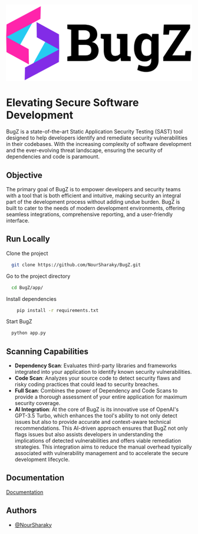 
![Logo](https://github.com/NourSharaky/BugZ/blob/811c441a7afec84da8ddbbd2b1a6407d15fda51d/app/static/images/logo.png)


# Elevating Secure Software Development

BugZ is a state-of-the-art Static Application Security Testing (SAST) tool designed to help developers identify and remediate security vulnerabilities in their codebases. With the increasing complexity of software development and the ever-evolving threat landscape, ensuring the security of dependencies and code is paramount. 



## Objective
The primary goal of BugZ is to empower developers and security teams with a tool that is both efficient and intuitive, making security an integral part of the development process without adding undue burden. BugZ is built to cater to the needs of modern development environments, offering seamless integrations, comprehensive reporting, and a user-friendly interface.

## Run Locally

Clone the project

```bash
  git clone https://github.com/NourSharaky/BugZ.git
```

Go to the project directory

```bash
  cd BugZ/app/
```

Install dependencies

```bash
    pip install -r requirements.txt
```

Start BugZ

```bash
  python app.py
```


## Scanning Capabilities

- **Dependency Scan**: Evaluates third-party libraries and frameworks integrated into your application to identify known security vulnerabilities.
- **Code Scan**: Analyzes your source code to detect security flaws and risky coding practices that could lead to security breaches.
- **Full Scan**: Combines the power of Dependency and Code Scans to provide a thorough assessment of your entire application for maximum security coverage.
- **AI Integration**: At the core of BugZ is its innovative use of OpenAI's GPT-3.5 Turbo, which enhances the tool's ability to not only detect issues but also to provide accurate and context-aware technical recommendations. This AI-driven approach ensures that BugZ not only flags issues but also assists developers in understanding the implications of detected vulnerabilities and offers viable remediation strategies. This integration aims to reduce the manual overhead typically associated with vulnerability management and to accelerate the secure development lifecycle.


## Documentation

[Documentation](https://bugz-documentation.vercel.app/)


## Authors

- [@NourSharaky](https://github.com/NourSharaky)
